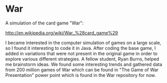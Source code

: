 War
===

A simulation of the card game "War":

http://en.wikipedia.org/wiki/War_%28card_game%29

I became interested in the computer simulation of games on a large scale, so I found it interesting to code it in Java. After coding the base game, I added in variations that were not present in the original game in order to explore various different strategies. A fellow student, Ryan Burns, helped me brainstorm ideas. We found some interesting trends and gathered data from 200 million games of War which can be found in "The Game of War Presentation" power point which is found in the War repository for now.
